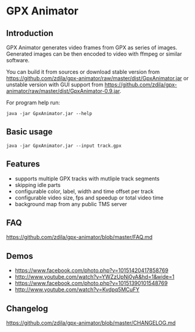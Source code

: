 GPX Animator
============

Introduction
------------

GPX Animator generates video frames from GPX as series of images.
Generated images can be then encoded to video with ffmpeg or similar software.

You can build it from sources or download stable version from https://github.com/zdila/gpx-animator/raw/master/dist/GpxAnimator.jar or unstable version with GUI support from https://github.com/zdila/gpx-animator/raw/master/dist/GpxAnimator-0.9.jar.

For program help run:

```
java -jar GpxAnimator.jar --help
```

Basic usage
-----------

```
java -jar GpxAnimator.jar --input track.gpx
```

Features
--------
* supports multiple GPX tracks with mutliple track segments
* skipping idle parts
* configurable color, label, width and time offset per track
* configurable video size, fps and speedup or total video time
* background map from any public TMS server

FAQ
---
https://github.com/zdila/gpx-animator/blob/master/FAQ.md

Demos
-----
* https://www.facebook.com/photo.php?v=10151420417858769
* http://www.youtube.com/watch?v=YWZzUpNi0yA&hd=1&wide=1
* https://www.facebook.com/photo.php?v=10151390101548769
* http://www.youtube.com/watch?v=Kvdpq5MCuFY

Changelog
---------
https://github.com/zdila/gpx-animator/blob/master/CHANGELOG.md

